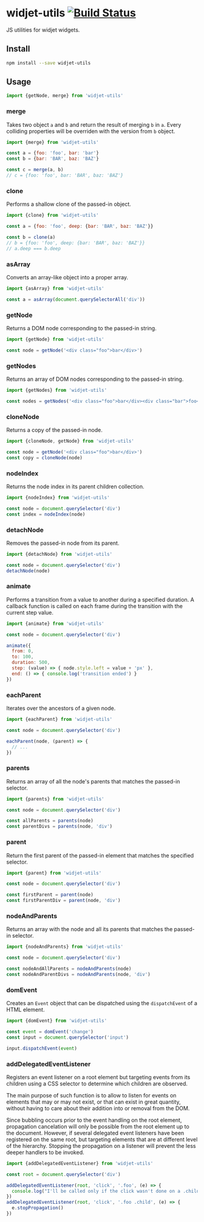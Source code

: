 # widjet-utils [![Build Status](https://travis-ci.org/abe33/widjet-utils.svg?branch=master)](https://travis-ci.org/abe33/widjet-utils)

JS utilities for widjet widgets.

## Install

```sh
npm install --save widjet-utils
```

## Usage

```js
import {getNode, merge} from 'widjet-utils'
```

### merge

Takes two object `a` and `b` and return the result of merging `b` in `a`. Every colliding properties will be overriden with the version from `b` object.

```js
import {merge} from 'widjet-utils'

const a = {foo: 'foo', bar: 'bar'}
const b = {bar: 'BAR', baz: 'BAZ'}

const c = merge(a, b)
// c = {foo: 'foo', bar: 'BAR', baz: 'BAZ'}
```

### clone

Performs a shallow clone of the passed-in object.


```js
import {clone} from 'widjet-utils'

const a = {foo: 'foo', deep: {bar: 'BAR', baz: 'BAZ'}}

const b = clone(a)
// b = {foo: 'foo', deep: {bar: 'BAR', baz: 'BAZ'}}
// a.deep === b.deep
```

### asArray

Converts an array-like object into a proper array.

```js
import {asArray} from 'widjet-utils'

const a = asArray(document.querySelectorAll('div'))
```

### getNode

Returns a DOM node corresponding to the passed-in string.

```js
import {getNode} from 'widjet-utils'

const node = getNode('<div class="foo">bar</div>')
```

### getNodes

Returns an array of DOM nodes corresponding to the passed-in string.

```js
import {getNodes} from 'widjet-utils'

const nodes = getNodes('<div class="foo">bar</div><div class="bar">foo</div>')
```

### cloneNode

Returns a copy of the passed-in node.

```js
import {cloneNode, getNode} from 'widjet-utils'

const node = getNode('<div class="foo">bar</div>')
const copy = cloneNode(node)
```

### nodeIndex

Returns the node index in its parent children collection.

```js
import {nodeIndex} from 'widjet-utils'

const node = document.querySelector('div')
const index = nodeIndex(node)
```

### detachNode

Removes the passed-in node from its parent.

```js
import {detachNode} from 'widjet-utils'

const node = document.querySelector('div')
detachNode(node)
```

### animate

Performs a transition from a value to another during a specified duration. A callback function is called on each frame during the transition with the current step value.

```js
import {animate} from 'widjet-utils'

const node = document.querySelector('div')

animate({
  from: 0,
  to: 100,
  duration: 500,
  step: (value) => { node.style.left = value + 'px' },
  end: () => { console.log('transition ended') }
})
```

### eachParent

Iterates over the ancestors of a given node.

```js
import {eachParent} from 'widjet-utils'

const node = document.querySelector('div')

eachParent(node, (parent) => {
  // ...
})
```

### parents

Returns an array of all the node's parents that matches the passed-in selector.

```js
import {parents} from 'widjet-utils'

const node = document.querySelector('div')

const allParents = parents(node)
const parentDivs = parents(node, 'div')
```

### parent

Return the first parent of the passed-in element that matches the specified selector.

```js
import {parent} from 'widjet-utils'

const node = document.querySelector('div')

const firstParent = parent(node)
const firstParentDiv = parent(node, 'div')
```

### nodeAndParents

Returns an array with the node and all its parents that matches the passed-in selector.

```js
import {nodeAndParents} from 'widjet-utils'

const node = document.querySelector('div')

const nodeAndAllParents = nodeAndParents(node)
const nodeAndParentDivs = nodeAndParents(node, 'div')
```

### domEvent

Creates an `Event` object that can be dispatched using the `dispatchEvent` of a HTML element.

```js
import {domEvent} from 'widjet-utils'

const event = domEvent('change')
const input = document.querySelector('input')

input.dispatchEvent(event)
```

### addDelegatedEventListener

Registers an event listener on a root element but targeting events from its children using a CSS selector to determine which children are observed.

The main purpose of such function is to allow to listen for events on elements that may or may not exist, or that can exist in great quantity, without having to care about their addition into or removal from the DOM.

Since bubbling occurs prior to the event handling on the root element, propagation cancelation will only be possible from the root element up to the document. However, if several delegated event listeners have been registered on the same root, but targeting elements that are at different level of the hierarchy. Stopping the propagation on a listener will prevent the less deeper handlers to be invoked.

```js
import {addDelegatedEventListener} from 'widjet-utils'

const root = document.querySelector('div')

addDelegatedEventListener(root, 'click', '.foo', (e) => {
  console.log("I'll be called only if the click wasn't done on a .child element")
})
addDelegatedEventListener(root, 'click', '.foo .child', (e) => {
  e.stopPropagation()
})
```
